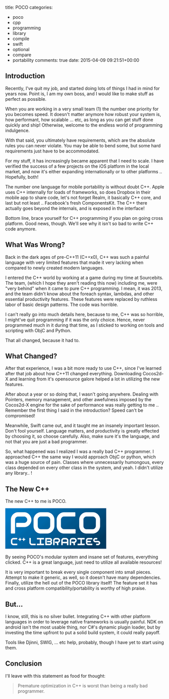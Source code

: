 title: POCO
categories:
- poco
- cpp
- programming
- library
- compile
- swift
- optional
- compare
- portability
comments: true
date: 2015-04-09 09:21:51+00:00

## Introduction

Recently, I've quit my job, and started doing lots of things I had in mind for years now. Point is, I am my own boss, and I would like to make stuff as perfect as possible.

When you are working in a very small team (1) the number one priority for you becomes speed. It doesn't matter anymore how robust your system is, how performant, how scalable ... etc, as long as you can get stuff done quickly and ship! Otherwise, welcome to the endless world of programming indulgence.

With that said, you ultimately have requirements, which are the absolute rules you can never violate. You may be able to bend some, but some hard requirements just have to be accommodated.

For my stuff, it has increasingly became apparent that I need to scale. I have verified the success of a few projects on the iOS platform in the local market, and now it's either expanding internationally or to other platforms .. Hopefully, both!

The number one language for mobile portability is without doubt C++. Apple uses C++ internally for loads of frameworks, so does Dropbox in their mobile app to share code, let's not forget Realm, it basically C++ core, and last but not least .. Facebook's fresh ComponentsKit. The C++ there actually goes beyond the internals, and is exposed in the interface!

Bottom line, brace yourself for C++ programming if you plan on going cross platform. Good news, though. We'll see why it isn't so bad to write C++ code anymore.

## What Was Wrong?

Back in the dark ages of pre-C++11 (C++x0), C++ was such a painful language with very limited features that made it very lacking when compared to newly created modern languages.

I entered the C++ world by working at a game during my time at Sourcebits. The team, (which I hope they aren't reading this now) including me, were "very behind" when it came to pure C++ programming. I mean, it was 2013, and the team didn't know about the foreach syntax, lambdas, and other essential productivity features. These features were replaced by ruthless labor of basic design patterns. The code was horrible.

I can't really go into much details here, because to me, C++ was so horrible, I might've quit programming if it was the only choice. Hence, never programmed much in it during that time, as I sticked to working on tools and scripting with ObjC and Python.

That all changed, because it had to.

## What Changed?

After that experience, I was a bit more ready to use C++, since I've learned after that job about how C++11 changed everything. Downloading Cocos2d-X and learning from it's opensource galore helped a lot in utilizing the new features.

After about a year or so doing that, I wasn't going anywhere. Dealing with Pointers, memory management, and other awefulness imposed by the Cocos2d-X engine for the sake of performance was really getting to me .. Remember the first thing I said in the introduction? Speed can't be compromised!

Meanwhile, Swift came out, and it taught me an insanely important lesson. Don't fool yourself. Language matters, and productivity is greatly effected by choosing it, so choose carefully. Also, make sure it's the language, and not that you are just a bad programmer.

So, what happened was I realized I was a really bad C++ programmer. I approached C++ the same way I would approach ObjC or python, which was a huge source of pain. Classes where unnecessarily humongous, every class depended on every other class in the system, and yeah. I didn't utilize any library.. !

## The New C++

The new C++ to me is POCO.

![image](/images/pocologo.png)

By seeing POCO's modular system and insane set of features, everything clicked. C++ is a great language, just need to utilize all available resources!

It is very important to break every single component into small pieces. Attempt to make it generic, as well, so it doesn't have many dependencies. Finally, utilize the hell out of the POCO library itself! The feature set it has and cross platform compatibility/portability is worthy of high praise. 

## But...

I know, still, this is no silver bullet. Integrating C++ with other platform languages in order to leverage native frameworks is usually painful. NDK on android isn't the most usable thing, nor C#'s dynamic plugin loader, but by investing the time upfront to put a solid build system, it could really payoff.

Tools like Djinni, SWIG, ... etc help, probably, though I have yet to start using them.

## Conclusion

I'll leave with this statement as food for thought:

> Premature optimization in C++ is worst than being a really bad programmer.


